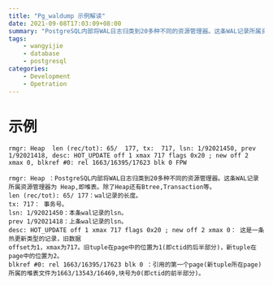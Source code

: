 ```yaml
---
title: "Pg_waldump 示例解读"
date: 2021-09-08T17:03:09+08:00
summary: "PostgreSQL内部将WAL日志归类到20多种不同的资源管理器。这条WAL记录所属资源管理器为 Heap,即堆表。除了Heap还有Btree"
tags:
    - wangyijie
    - database
    - postgresql
categories:
    - Development
    - Opetration
---
```

# 示例
    rmgr: Heap  len (rec/tot): 65/  177, tx:  717, lsn: 1/92021450, prev 1/92021418, desc: HOT_UPDATE off 1 xmax 717 flags 0x20 ; new off 2 xmax 0, blkref #0: rel 1663/16395/17623 blk 0 FPW
    
    rmgr: Heap ：PostgreSQL内部将WAL日志归类到20多种不同的资源管理器。这条WAL记录所属资源管理器为 Heap,即堆表。除了Heap还有Btree,Transaction等。
    len (rec/tot): 65/ 177：wal记录的长度。
    tx: 717： 事务号。
    lsn: 1/92021450：本条wal记录的lsn。
    prev 1/92021418：上条wal记录的lsn。
    desc: HOT_UPDATE off 1 xmax 717 flags 0x20 ; new off 2 xmax 0： 这是一条热更新类型的记录，旧数据
    offset为1，xmax为717。旧tuple在page中的位置为1(即ctid的后半部分)，新tuple在page中的位置为2。
    blkref #0: rel 1663/16395/17623 blk 0 ：引用的第一个page(新tuple所在page)所属的堆表文件为1663/13543/16469,块号为0(即ctid的前半部分)。